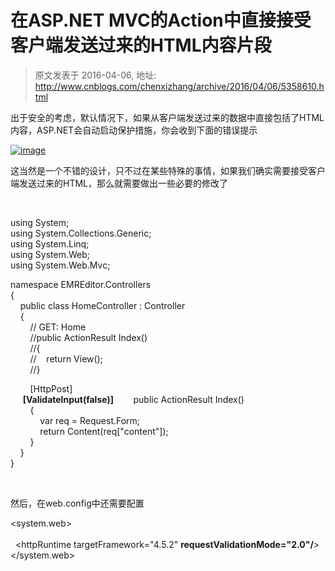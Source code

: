 # 在ASP.NET MVC的Action中直接接受客户端发送过来的HTML内容片段 
> 原文发表于 2016-04-06, 地址: http://www.cnblogs.com/chenxizhang/archive/2016/04/06/5358610.html 


出于安全的考虑，默认情况下，如果从客户端发送过来的数据中直接包括了HTML内容，ASP.NET会自动启动保护措施，你会收到下面的错误提示

 [![image](http://images2015.cnblogs.com/blog/9072/201604/9072-20160406114502359-1017963165.png "image")](http://images2015.cnblogs.com/blog/9072/201604/9072-20160406114501922-264329797.png)

 这当然是一个不错的设计，只不过在某些特殊的事情，如果我们确实需要接受客户端发送过来的HTML，那么就需要做出一些必要的修改了

  

 using System;  
using System.Collections.Generic;  
using System.Linq;  
using System.Web;  
using System.Web.Mvc;

 namespace EMREditor.Controllers  
{  
    public class HomeController : Controller  
    {  
        // GET: Home  
        //public ActionResult Index()  
        //{  
        //    return View();  
        //}

         [HttpPost]  
     **[ValidateInput(false)]**        public ActionResult Index()  
        {  
            var req = Request.Form;  
            return Content(req["content"]);  
        }  
    }  
}

  

 然后，在web.config中还需要配置

 <system.web>  
  <compilation debug="true" targetFramework="4.5.2"/>  
  <httpRuntime targetFramework="4.5.2" **requestValidationMode="2.0"/**>  
</system.web>

